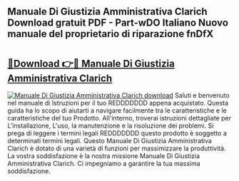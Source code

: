 ## Manuale Di Giustizia Amministrativa Clarich Download gratuit PDF - Part-wDO Italiano Nuovo manuale del proprietario di riparazione fnDfX

# <h2><a href="http://dfbcn2.blite.top/?on=Manuale+Di+Giustizia+Amministrativa+Clarich">🔗Download 👉🔴 Manuale Di Giustizia Amministrativa Clarich</a></h2>

[![Manuale Di Giustizia Amministrativa Clarich download](https://i.imgur.com/lujVjoI.png)](http://dfbcn2.blite.top/?on=Manuale+Di+Giustizia+Amministrativa+Clarich)
Saluti e benvenuto nel manuale di Istruzioni per il tuo REDDDDDDD appena acquistato. Questa guida ha lo scopo di aiutarti a navigare facilmente tra le caratteristiche e le caratteristiche del tuo Prodotto. All'interno, troverai istruzioni dettagliate per L'installazione, L'uso, la manutenzione e la risoluzione dei problemi. Si prega di leggere i termini legali REDDDDDDD questo prodotto è soggetto a determinati termini legali. Questo Manuale Di Giustizia Amministrativa Clarich è dotato di una varietà di funzioni per massimizzare la produttività. La vostra soddisfazione è la nostra missione Manuale Di Giustizia Amministrativa Clarich. Ci impegniamo a garantire la tua massima soddisfazione.
